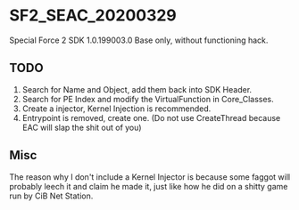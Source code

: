 # SF2_SEAC_20200329

Special Force 2 SDK 1.0.199003.0
Base only, without functioning hack.

## TODO

 1. Search for Name and Object, add them back into SDK Header.
 2. Search for PE Index and modify the VirtualFunction in Core_Classes.
 3. Create a injector, Kernel Injection is recommended.
 4. Entrypoint is removed, create one. (Do not use CreateThread because EAC will slap the shit out of you)

## Misc

The reason why I don't include a Kernel Injector is because some faggot will probably leech it and claim he made it, just like how he did on a shitty game run by CiB Net Station.
